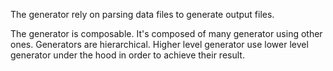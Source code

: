 The generator rely on parsing data files to generate output files.

The generator is composable. It's composed of many generator using other ones.
Generators are hierarchical. Higher level generator use lower level generator under the hood in order to achieve their result.
